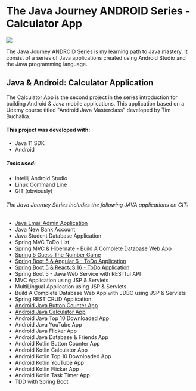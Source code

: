 # The Java Journey ANDROID Series - Calculator App

![](resources/java_jouney_series_spring5_guess_the_number_game_application.jpeg)

The Java Journey ANDROID Series is my learning path to Java mastery.  It consist of a series of Java applications
created using Android Studio and the Java programming language.

## Java & Android: Calculator Application

The Calculator App is the second project in the series introduction for building Android & Java mobile applications.  This application based on a
Udemy course titled "Android Java Masterclass" developed by Tim Buchalka.

#### This project was developed with:

* Java 11 SDK
* Android

##### Tools used:

* Intellij Android Studio
* Linux Command Line
* GIT (obviously)

######  The Java Journey Series includes the following JAVA applications on GIT:
* <a href="https://github.com/marvtdawson/emailAdminApp">Java Email Admin Application</a>
* Java New Bank Account
* Java Student Database Application
* Spring MVC ToDo List
* Spring MVC & Hibernate - Build A Complete Database Web App
* <a href="https://github.com/marvtdawson/timbu-java-springboot-GuessTheNumberGame">Spring 5 Guess The Number Game </a>
* <a href="https://github.com/marvtdawson/angular-springboot-todo">Spring Boot 5 & Angular 6 - ToDo Application</a>
* <a href="https://github.com/marvtdawson/react-springboot-todo">Spring Boot 5 & ReactJS 16 - ToDo Application</a>
* Spring Boot 5 - Java Web Service with RESTful API
* MVC Application using JSP & Servlets
* MultiLingual Application using JSP & Servlets
* Build A Complete Database Web App with JDBC using JSP & Servlets
* Spring REST CRUD Application
* <a href="https://github.com/marvtdawson/android-java-button-counter">Android Java Button Counter App</a>
* <a href="https://github.com/marvtdawson/android-java-calculatorapp">Android Java Calculator App</a>
* Android Java Top 10 Downloaded App
* Android Java YouTube App
* Android Java Flicker App
* Android Java Database & Friends App
* Android Kotlin Button Counter App
* Android Kotlin Calculator App
* Android Kotlin Top 10 Downloaded App
* Android Kotlin YouTube App
* Android Kotlin Flicker App
* Android Kotlin Task Timer App
* TDD with Spring Boot





